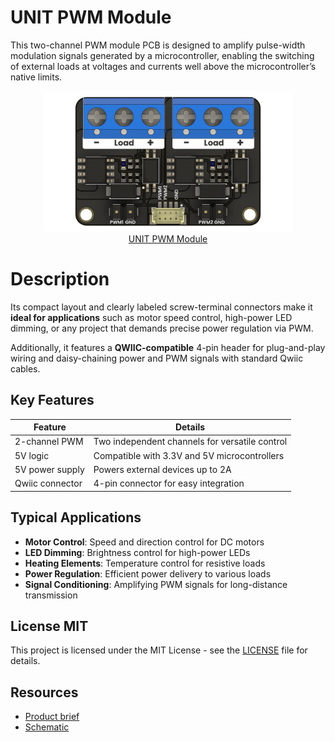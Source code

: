 # UNIT PWM Module

This two-channel PWM module PCB is designed to amplify pulse-width modulation signals generated by a microcontroller, enabling the switching of external loads at voltages and currents well above the microcontroller’s native limits. 

<div align="center">
    <a href="#">
        <img src="hardware/resources/img/img_sku_0054_1.png" width="400px"><br/>UNIT PWM Module
    </a>
</div>



# Description 

Its compact layout and clearly labeled screw-terminal connectors make it **ideal for applications** such as motor speed control, high-power LED dimming, or any project that demands precise power regulation via PWM.

Additionally, it features a **QWIIC-compatible** 4-pin header for plug-and-play wiring and daisy-chaining power and PWM signals with standard Qwiic cables.


## Key Features

<div align="center">


| Feature             | Details                                                 |
|---------------------|---------------------------------------------------------|
| 2-channel PWM       | Two independent channels for versatile control        |
| 5V logic            | Compatible with 3.3V and 5V microcontrollers            |
| 5V power supply     | Powers external devices up to 2A                        |
| Qwiic connector     | 4-pin connector for easy integration                   |

</div>


## Typical Applications
- **Motor Control**: Speed and direction control for DC motors
- **LED Dimming**: Brightness control for high-power LEDs
- **Heating Elements**: Temperature control for resistive loads
- **Power Regulation**: Efficient power delivery to various loads
- **Signal Conditioning**: Amplifying PWM signals for long-distance transmission

## License MIT

This project is licensed under the MIT License - see the [LICENSE](LICENSE) file for details.


## Resources

- [Product brief](./pwm_module.pdf)
- [Schematic](<hardware/UE0083-SCH-Modulo PWM-001-T.pdf>)
